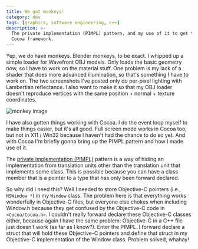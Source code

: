 ```yaml
---
title: We got monkeys!
category: dev
tags: [graphics, software engineering, c++]
description: >-
  The private implementation (PIMPL) pattern, and my use of it to get things working with Mac's
  Cocoa framework.
---
```


Yep, we do have monkeys. Blender monkeys, to be exact. I whipped up a simple loader for Wavefront
OBJ models. Only loads the basic geometry now, so I have to work on the material stuff. One problem
is my lack of a shader that does more advanced illumination, so that's something I have to work on.
The two screenshots I've posted only do per-pixel lighting with Lambertian reflectance. I also want
to make it so that my OBJ loader doesn't reproduce vertices with the same position + normal +
texture coordinates.

![monkey image](/img/2010_Feb_08.jpg)

I have also gotten things working with Cocoa. I do the event loop myself to make things easier, but
it's all good. Full screen mode works in Cocoa too, but not in X11 / Win32 because I haven't had the
chance to do so yet. And with Cocoa I'm briefly gonna bring up the PIMPL pattern and how I made use
of it.

The [private implementation (PIMPL)](https://en.wikipedia.org/wiki/Pimpl) pattern is a way of hiding
an implementation from translation units other than the translation unit that implements some class.
This is possible because you can have a class member that is a pointer to a type that has only been
forward declared.

So why did I need this? Well I needed to store Objective-C pointers (i.e., `NSWindow *`) in my
`Window` class. The problem here is that everything works wonderfully in Objective-C files, but
everyone else chokes when including Window.h because they get confused by the Objective-C code in
`<Cocoa/Cocoa.h>`. I couldn't really forward declare these Objective-C classes either, because again
I have the same problem: Objective-C in a C++ file just doesn't work (as far as I know?). Enter the
PIMPL. I forward declare a struct that will hold these Objective-C pointers and define that struct
in my Objective-C implementation of the Window class. Problem solved, whahay!
